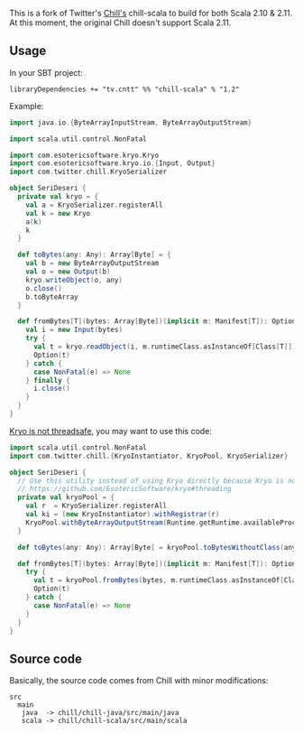 This is a fork of Twitter's [Chill's](https://github.com/twitter/chill)
chill-scala to build for both Scala 2.10 & 2.11. At this moment, the original
Chill doesn't support Scala 2.11.

## Usage

In your SBT project:

```
libraryDependencies += "tv.cntt" %% "chill-scala" % "1.2"
```

Example:

```scala
import java.io.{ByteArrayInputStream, ByteArrayOutputStream}

import scala.util.control.NonFatal

import com.esotericsoftware.kryo.Kryo
import com.esotericsoftware.kryo.io.{Input, Output}
import com.twitter.chill.KryoSerializer

object SeriDeseri {
  private val kryo = {
    val a = KryoSerializer.registerAll
    val k = new Kryo
    a(k)
    k
  }

  def toBytes(any: Any): Array[Byte] = {
    val b = new ByteArrayOutputStream
    val o = new Output(b)
    kryo.writeObject(o, any)
    o.close()
    b.toByteArray
  }

  def fromBytes[T](bytes: Array[Byte])(implicit m: Manifest[T]): Option[T] = {
    val i = new Input(bytes)
    try {
      val t = kryo.readObject(i, m.runtimeClass.asInstanceOf[Class[T]])
      Option(t)
    } catch {
      case NonFatal(e) => None
    } finally {
      i.close()
    }
  }
}
```

[Kryo is not threadsafe](https://github.com/EsotericSoftware/kryo#threading),
you may want to use this code:

```scala
import scala.util.control.NonFatal
import com.twitter.chill.{KryoInstantiator, KryoPool, KryoSerializer}

object SeriDeseri {
  // Use this utility instead of using Kryo directly because Kryo is not threadsafe!
  // https://github.com/EsotericSoftware/kryo#threading
  private val kryoPool = {
    val r  = KryoSerializer.registerAll
    val ki = (new KryoInstantiator).withRegistrar(r)
    KryoPool.withByteArrayOutputStream(Runtime.getRuntime.availableProcessors * 2, ki)
  }

  def toBytes(any: Any): Array[Byte] = kryoPool.toBytesWithoutClass(any)

  def fromBytes[T](bytes: Array[Byte])(implicit m: Manifest[T]): Option[T] = {
    try {
      val t = kryoPool.fromBytes(bytes, m.runtimeClass.asInstanceOf[Class[T]])
      Option(t)
    } catch {
      case NonFatal(e) => None
    }
  }
}
```

## Source code

Basically, the source code comes from Chill with minor modifications:

```
src
  main
   java  -> chill/chill-java/src/main/java
   scala -> chill/chill-scala/src/main/scala
```
